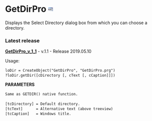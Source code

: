 # GetDirPro ![](images/prg.gif)
Displays the Select Directory dialog box from which you can choose a directory.

### Latest release

**[GetDirPro_v_1_1](/GetDirPro_v_1_1/)** - v.1.1 - Release 2019.05.10

Usage:

    loDir = CreateObject("GetDirPro", "GetDirPro.prg")
    ?loDir.getDir([cDirectory [, cText [, cCaption]]])

**PARAMETERS** 

    Same as GETDIR() native function.

    [tcDirectory] = Default directory.
    [tcText]      = Alternative text (above treeview)
    [tcCaption]   = Windows title.
